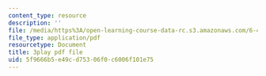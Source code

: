 ```yaml
---
content_type: resource
description: ''
file: /media/https%3A/open-learning-course-data-rc.s3.amazonaws.com/6-450-principles-of-digital-communications-i-fall-2006/5f9666b5e49cd75306f0c6006f101e75_skW0oXoAU0M.pdf
file_type: application/pdf
resourcetype: Document
title: 3play pdf file
uid: 5f9666b5-e49c-d753-06f0-c6006f101e75
---
```

